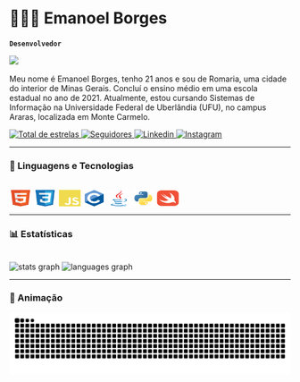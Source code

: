 # 👨🏼‍💻 Emanoel Borges

**`Desenvolvedor`**
<div align="left">
  <img src="https://visitor-badge.laobi.icu/badge?page_id=Emanoel-Borgess.Emanoel-Borgess&left_color=orange&right_color=darkorange&left_text=Visitantes" height="20"/>
</div>

Meu nome é Emanoel Borges, tenho 21 anos e sou de Romaria, uma cidade do interior de Minas Gerais. Concluí o ensino médio em uma escola estadual no ano de 2021. Atualmente, estou cursando Sistemas de Informação na Universidade Federal de Uberlândia (UFU), no campus Araras, localizada em Monte Carmelo.

<p>
    <a href="https://github.com/Emanoel-Borgess?tab=repositories&sort=stargazers">
        <img
            alt="Total de estrelas"
            title="Total de estrelas GitHub"
            src="https://custom-icon-badges.demolab.com/github/stars/Emanoel-Borgess?color=55960c&style=for-the-badge&labelColor=488207&logo=star&label=estrelas"
        />
    </a>
    <a href="https://github.com/Emanoel-Borgess?tab=followers">
        <img
            alt="Seguidores"
            title="Me siga no GitHub"
            src="https://custom-icon-badges.demolab.com/github/followers/Emanoel-Borgess?color=7c007c&labelColor=640464&style=for-the-badge&logo=github&label=Seguidores&logoColor=white"
        />
    </a>
    <a href="https://www.linkedin.com/in/emanoel-borges-a14aa5350/">
        <img
            alt="Linkedin"
            title="Me siga no Linkedin"
            src="https://img.shields.io/static/v1?message=LinkedIn&logo=linkedin&label=&color=1155ba&logoColor=white&labelColor=&style=for-the-badge"
            height="28"
        />
    </a>
    <a href="https://instagram.com/Emanoel_borgess">
        <img
            alt="Instagram"
            title="Me siga no Instagram"
            src="https://img.shields.io/static/v1?message=Instagram&logo=instagram&label=&color=cb007b&logoColor=white&labelColor=&style=for-the-badge" height="28"
        />
    </a>
</p>

---

### 🤖 Linguagens e Tecnologias

<div style="display: inline_block"><br>
    <img align="center" alt="HTML" height="30" width="40" src="https://raw.githubusercontent.com/devicons/devicon/master/icons/html5/html5-original.svg">
    <img align="center" alt="CSS" height="30" width="40" src="https://raw.githubusercontent.com/devicons/devicon/master/icons/css3/css3-original.svg">
    <img align="center" alt="Javascript" height="30" width="40" src="https://raw.githubusercontent.com/devicons/devicon/master/icons/javascript/javascript-plain.svg">
    <img align="center" alt="C" height="30" width="40" src="https://raw.githubusercontent.com/devicons/devicon/master/icons/c/c-original.svg">
    <img align="center" alt="Java" height="30" width="40" src="https://raw.githubusercontent.com/devicons/devicon/master/icons/java/java-original.svg">
    <img align="center" alt="Python" height="30" width="40" src="https://raw.githubusercontent.com/devicons/devicon/master/icons/python/python-original.svg">
    <img align="center" alt="Python" height="30" width="40" src="https://raw.githubusercontent.com/devicons/devicon/master/icons/swift/swift-original.svg">
</div>

---

### 📊 Estatísticas

<br clear="both">

<div align="left">
  <img src="https://github-readme-stats.vercel.app/api?username=Emanoel-Borgess&hide_title=false&hide_rank=false&show_icons=true&include_all_commits=true&count_private=true&disable_animations=false&theme=github_dark&locale=pt-br&hide_border=false&order=1" height="150" alt="stats graph"  />
  <img src="https://github-readme-stats.vercel.app/api/top-langs?username=Emanoel-Borgess&locale=pt-br&hide_title=false&layout=compact&card_width=320&langs_count=10&theme=github_dark&hide_border=false&order=2&custom_title=Linguagens/Tecnologias" height="150" alt="languages graph"  />
</div>

---

### 🐍 Animação
<div align="left">
  <img src="https://raw.githubusercontent.com/Emanoel-Borgess/Emanoel-Borgess/output/snake.svg" alt="Snake animation" />
</div>
